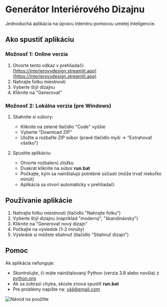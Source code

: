 # Generátor Interiérového Dizajnu

Jednoduchá aplikácia na úpravu interiéru pomocou umelej inteligencie.

## Ako spustiť aplikáciu

### Možnosť 1: Online verzia
1. Otvorte tento odkaz v prehliadači: [https://interierovydesign.streamlit.app](https://interierovydesign.streamlit.app)
2. Nahrajte fotku miestnosti
3. Vyberte štýl dizajnu
4. Kliknite na "Generovať"

### Možnosť 2: Lokálna verzia (pre Windows)
1. Stiahnite si súbory:
   - Kliknite na zelené tlačidlo "Code" vyššie
   - Vyberte "Download ZIP"
   - Uložte a rozbaľte ZIP súbor (pravé tlačidlo myši → "Extrahovať všetko")

2. Spustite aplikáciu:
   - Otvorte rozbalenú zložku
   - Dvakrát kliknite na súbor **run.bat**
   - Počkajte, kým sa nainštalujú potrebné súčasti (môže trvať niekoľko minút)
   - Aplikácia sa otvorí automaticky v prehliadači

## Používanie aplikácie
1. Nahrajte fotku miestnosti (tlačidlo "Nahrajte fotku")
2. Vyberte štýl dizajnu (napríklad "moderný", "škandinávsky")
3. Kliknite na "Generovať nový dizajn"
4. Počkajte na výsledok (1-2 minúty)
5. Výsledok si môžete stiahnuť (tlačidlo "Stiahnuť dizajn")

## Pomoc
Ak aplikácia nefunguje:
- Skontrolujte, či máte nainštalovaný Python (verzia 3.8 alebo novšia) z [python.org](https://www.python.org/downloads/)
- Ak sa zobrazí chyba, skúste znova spustiť **run.bat**
- Pre problémy napíšte na: váš@email.com

![Návod na použitie](https://via.placeholder.com/600x400?text=Tu+môže+byť+obrázok+s+návodom)
